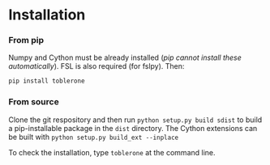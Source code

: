 # Installation 

### From pip

Numpy and Cython must be already installed (_pip cannot install these automatically_). FSL is also required (for fslpy). Then: 
```bash
pip install toblerone
``` 

### From source 

Clone the git respository and then run `python setup.py build sdist` to build a pip-installable package in the `dist` directory. The Cython extensions can be built with `python setup.py build_ext --inplace`

To check the installation, type `toblerone` at the command line. 